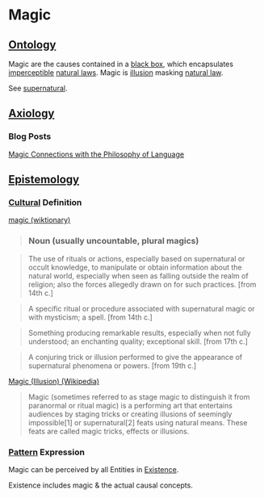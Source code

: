 # Magic

## [Ontology](./ontology.md)

Magic are the causes contained in a [black box](./magic.md), which encapsulates [imperceptible](./perspective.md) [natural laws](./natural-law.md). Magic is [illusion](./illusion.md) masking [natural law](./natural-law.md).

See [supernatural](./supernatural.md).

## [Axiology](./axiology.md)

### Blog Posts

<a href="http://www.briantakita.com/posts/magic-connections-with-the-philosophy-of-language/" target="_blank">Magic Connections with the Philosophy of Language</a>

## [Epistemology](./epistemology.md)

### [Cultural](./culture.md) Definition

<a href="http://en.wiktionary.org/wiki/magic" target="_blank">magic (wiktionary)</a>

> ### Noun (usually uncountable, plural magics)

> The use of rituals or actions, especially based on supernatural or occult knowledge, to manipulate or obtain information about the natural world, especially when seen as falling outside the realm of religion; also the forces allegedly drawn on for such practices. [from 14th c.]

> A specific ritual or procedure associated with supernatural magic or with mysticism; a spell. [from 14th c.]

> Something producing remarkable results, especially when not fully understood; an enchanting quality; exceptional skill. [from 17th c.]

> A conjuring trick or illusion performed to give the appearance of supernatural phenomena or powers. [from 19th c.]

<a href="http://en.wikipedia.org/wiki/Magic_(illusion)" target="_blank">Magic (Illusion) (Wikipedia)</a>

> Magic (sometimes referred to as stage magic to distinguish it from paranormal or ritual magic) is a performing art that entertains audiences by staging tricks or creating illusions of seemingly impossible[1] or supernatural[2] feats using natural means. These feats are called magic tricks, effects or illusions.

### [Pattern](./pattern.md) Expression

Magic can be perceived by all Entities in [Existence](./existence.md).

Existence includes magic & the actual causal concepts.
